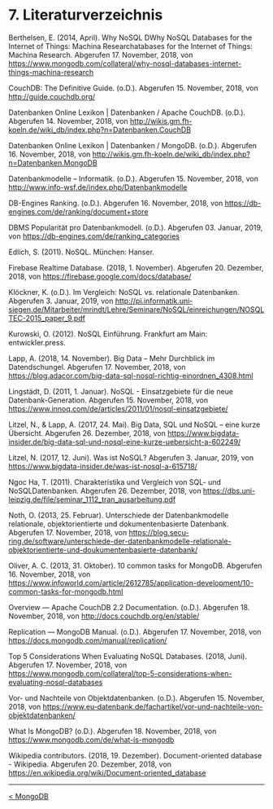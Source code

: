 # 7. Literaturverzeichnis

Berthelsen, E. (2014, April). Why NoSQL DWhy NoSQL Databases for the Internet of Things: Machina Researchatabases for the Internet of Things: Machina Research. Abgerufen 17. November, 2018, von https://www.mongodb.com/collateral/why-nosql-databases-internet-things-machina-research

CouchDB: The Definitive Guide. (o.D.). Abgerufen 15. November, 2018, von http://guide.couchdb.org/ 

Datenbanken Online Lexikon | Datenbanken / Apache CouchDB. (o.D.). Abgerufen 14. November, 2018, von http://wikis.gm.fh-koeln.de/wiki_db/index.php?n=Datenbanken.CouchDB 

Datenbanken Online Lexikon | Datenbanken / MongoDB. (o.D.). Abgerufen 16. November, 2018, von http://wikis.gm.fh-koeln.de/wiki_db/index.php?n=Datenbanken.MongoDB

Datenbankmodelle – Informatik. (o.D.). Abgerufen 15. November, 2018, von http://www.info-wsf.de/index.php/Datenbankmodelle

DB-Engines Ranking. (o.D.). Abgerufen 16. November, 2018, von https://db-engines.com/de/ranking/document+store

DBMS Popularität pro Datenbankmodell. (o.D.). Abgerufen 03. Januar, 2019, von https://db-engines.com/de/ranking_categories

Edlich, S. (2011). NoSQL. München: Hanser. 

Firebase Realtime Database. (2018, 1. November). Abgerufen 20. Dezember, 2018, von https://firebase.google.com/docs/database/

Klöckner, K. (o.D.). Im Vergleich: NoSQL vs. relationale Datenbanken. Abgerufen 3. Januar, 2019, von http://pi.informatik.uni-siegen.de/Mitarbeiter/mrindt/Lehre/Seminare/NoSQL/einreichungen/NOSQLTEC-2015_paper_9.pdf

Kurowski, O. (2012). NoSQL Einführung. Frankfurt am Main: entwickler.press. 

Lapp, A. (2018, 14. November). Big Data – Mehr Durchblick im Datendschungel. Abgerufen 17. November, 2018, von https://blog.adacor.com/big-data-sql-nosql-richtig-einordnen_4308.html

Lingstädt, D. (2011, 1. Januar). NoSQL - Einsatzgebiete für die neue Datenbank-Generation. Abgerufen 15. November, 2018, von https://www.innoq.com/de/articles/2011/01/nosql-einsatzgebiete/

Litzel, N., & Lapp, A. (2017, 24. Mai). Big Data, SQL und NoSQL – eine kurze Übersicht. Abgerufen 26. Dezember, 2018, von https://www.bigdata-insider.de/big-data-sql-und-nosql-eine-kurze-uebersicht-a-602249/

Litzel, N. (2017, 12. Juni). Was ist NoSQL? Abgerufen 3. Januar, 2019, von https://www.bigdata-insider.de/was-ist-nosql-a-615718/

Ngoc Ha, T. (2011). Charakteristika und Vergleich von SQL- und NoSQLDatenbanken. Abgerufen 26. Dezember, 2018, von https://dbs.uni-leipzig.de/file/seminar_1112_tran_ausarbeitung.pdf

Noth, O. (2013, 25. Februar). Unterschiede der Datenbankmodelle relationale, objektorientierte und dokumentenbasierte Datenbank. Abgerufen 17. November, 2018, von https://blog.secu-ring.de/software/unterschiede-der-datenbankmodelle-relationale-objektorientierte-und-doukumentenbasierte-datenbank/

Oliver, A. C. (2013, 31. Oktober). 10 common tasks for MongoDB. Abgerufen 16. November, 2018, von https://www.infoworld.com/article/2612785/application-development/10-common-tasks-for-mongodb.html

Overview — Apache CouchDB 2.2 Documentation. (o.D.). Abgerufen 18. November, 2018, von http://docs.couchdb.org/en/stable/

Replication — MongoDB Manual. (o.D.). Abgerufen 17. November, 2018, von https://docs.mongodb.com/manual/replication/

Top 5 Considerations When Evaluating NoSQL Databases. (2018, Juni). Abgerufen 17. November, 2018, von https://www.mongodb.com/collateral/top-5-considerations-when-evaluating-nosql-databases

Vor- und Nachteile von Objektdatenbanken. (o.D.). Abgerufen 15. November, 2018, von https://www.eu-datenbank.de/fachartikel/vor-und-nachteile-von-objektdatenbanken/

What Is MongoDB? (o.D.). Abgerufen 18. November, 2018, von https://www.mongodb.com/de/what-is-mongodb

Wikipedia contributors. (2018, 19. Dezember). Document-oriented database - Wikipedia. Abgerufen 20. Dezember, 2018, von https://en.wikipedia.org/wiki/Document-oriented_database

------

[< MongoDB](10_MongoDB.md)







